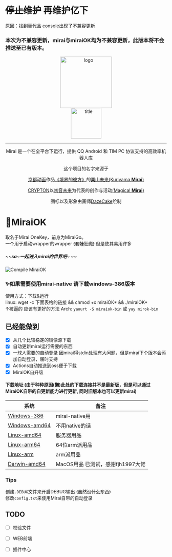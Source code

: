 # ~~停止维护~~ 再维护亿下
原因：~~找到替代品~~ console出现了不兼容更新


### 本次为不兼容更新，mirai与miraiOK均为不兼容更新，此版本将不会推送至已有版本。

<div align="center">
   <img width="160" src="assets/mirai.png" alt="logo"></br>


   <img width="95" src="assets/mirai.svg" alt="title">

----
Mirai 是一个在全平台下运行，提供 QQ Android 和 TIM PC 协议支持的高效率机器人库

这个项目的名字来源于
     <p><a href = "http://www.kyotoanimation.co.jp/">京都动画</a>作品<a href = "https://zh.moegirl.org/zh-hans/%E5%A2%83%E7%95%8C%E7%9A%84%E5%BD%BC%E6%96%B9">《境界的彼方》</a>的<a href = "https://zh.moegirl.org/zh-hans/%E6%A0%97%E5%B1%B1%E6%9C%AA%E6%9D%A5">栗山未来(Kuriyama <b>Mirai</b>)</a></p>
     <p><a href = "https://www.crypton.co.jp/">CRYPTON</a>以<a href = "https://www.crypton.co.jp/miku_eng">初音未来</a>为代表的创作与活动<a href = "https://magicalmirai.com/2019/index_en.html">(Magical <b>Mirai</b>)</a></p>
图标以及形象由画师<a href = "">DazeCake</a>绘制
</div>

# 🎃MiraiOK 
取名于Mirai OneKey，前身为MiraiGo。  
一个用于启动wrapper的wrapper ~~(套娃狂魔)~~ 但是使其易用许多
##### ~~sa~一起进入mirai的世界吧~ ~~
![Compile MiraiOK](https://github.com/LXY1226/miraiOK/workflows/Compile%20MiraiOK/badge.svg)


### ✨如果需要使用mirai-native 请下载windows-386版本

使用方式：下载&运行  
linux: wget -c 下面表格的链接 && chmod +x miraiOK* && ./miraiOK*  
↑被逼的 应该有更好的方法
Arch: ```yaourt -S miraiok-bin``` 或 ```yay mirok-bin```

## 已经能做到
- [x] 从几个比较~~稳定~~的镜像源下载
- [x] 自动更新mirai运行需要的东西
- [x] ~~一球人需要的自动登录~~ 因mirai得stdin处理有大问题，但是mirai下个版本会添加自动登录，届时支持
- [x] Actions自动推送到oss便于下载
- [x] MiraiOK自升级 

#### 下载地址 (由于种种原因(懒)此处的下载连接并不是最新版，但是可以通过MiraiOK自带的自更新能力进行更新, 同时旧版本也可以更新mirai)
|系统|备注|
|-------------|---|
|[Windows-386](http://t.imlxy.net:64724/mirai/MiraiOK/miraiOK_windows-386.exe)|mirai-native用|
|[Windows-amd64](http://t.imlxy.net:64724/mirai/MiraiOK/miraiOK_windows-amd64.exe)|不用native的话|
|[Linux-amd64](http://t.imlxy.net:64724/mirai/MiraiOK/miraiOK_linux-amd64)|服务器用品|
|[Linux-arm64](http://t.imlxy.net:64724/mirai/MiraiOK/miraiOK_linux-arm64)|64位arm派用品|
|[Linux-arm](http://t.imlxy.net:64724/mirai/MiraiOK/miraiOK_linu-_arm)|arm派用品|
|[Darwin-amd64](http://t.imlxy.net:64724/mirai/MiraiOK/miraiOK_darwin-amd64)|MacOS用品 已测试，感谢fjh1997大佬|


### Tips
创建`.DEBUG`文件来开启DEBUG输出 ~~(虽然没什么东西)~~  
修改`config.txt`来使用Mirai自带的自动登录  


## TODO 
- [ ] 校验文件  
- [ ] WEB前端 
- [ ] 插件中心  

